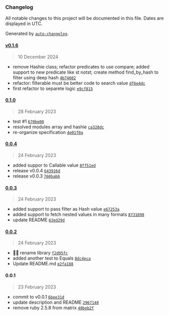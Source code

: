 ### Changelog

All notable changes to this project will be documented in this file. Dates are displayed in UTC.

Generated by [`auto-changelog`](https://github.com/CookPete/auto-changelog).

#### [v0.1.6](https://github.com/thadeu/recollect-array-filter/compare/0.1.0...v0.1.6)

> 10 December 2024

- remove Hashie class; refactor predicates to use compare; added support to new predicate like st notst; create method find_by_hash to filter using deep hash [`4b74602`](https://github.com/thadeu/recollect-array-filter/commit/4b74602f9500f12793a70fc6024ef7746740774a)
- refactor: filterable must be better code to search value [`df6e4dc`](https://github.com/thadeu/recollect-array-filter/commit/df6e4dc412dcd9bb307880dc270fc43e4b0b92f2)
- first refactor to separete logic [`e9cf815`](https://github.com/thadeu/recollect-array-filter/commit/e9cf815cf8455570fc49652994d9a1b919414611)

#### [0.1.0](https://github.com/thadeu/recollect-array-filter/compare/0.0.4...0.1.0)

> 28 February 2023

- test #1 [`670be00`](https://github.com/thadeu/recollect-array-filter/commit/670be00af828f121f61797076dd3256a68580a14)
- resolved modules array and hashie [`ca328dc`](https://github.com/thadeu/recollect-array-filter/commit/ca328dc7bfff10179182ef6967cfa3e6241d5924)
- re-organize specification [`4e01f0a`](https://github.com/thadeu/recollect-array-filter/commit/4e01f0adb7ccf3543da7303b60c7ee68b19000a2)

#### [0.0.4](https://github.com/thadeu/recollect-array-filter/compare/0.0.3...0.0.4)

> 24 February 2023

- added suppor to Callable value [`8ff51ed`](https://github.com/thadeu/recollect-array-filter/commit/8ff51ed56539f3acc6aa39a6970b2da64c221c97)
- release v0.0.4 [`643916d`](https://github.com/thadeu/recollect-array-filter/commit/643916de83aa68fba3901c839116b5ef2b61450d)
- release v0.0.3 [`760bab6`](https://github.com/thadeu/recollect-array-filter/commit/760bab65ec48acbc8bbfe7c9afa6980d74b9c517)

#### [0.0.3](https://github.com/thadeu/recollect-array-filter/compare/0.0.2...0.0.3)

> 24 February 2023

- added support to pass filter as Hash value [`e67253a`](https://github.com/thadeu/recollect-array-filter/commit/e67253ab2445faa1c4ddf7085880fe19ea4860a9)
- added support to fetch nested values in many formats [`8731898`](https://github.com/thadeu/recollect-array-filter/commit/8731898dc3cb9ed7004f1772d066444dbd34da8a)
- update README [`63ed29d`](https://github.com/thadeu/recollect-array-filter/commit/63ed29dc66bd617ee601fae1569d97bf81b7784c)

#### [0.0.2](https://github.com/thadeu/recollect-array-filter/compare/0.0.1...0.0.2)

> 24 February 2023

- 👌🏼 rename library [`f2d95fc`](https://github.com/thadeu/recollect-array-filter/commit/f2d95fc595d45e8b318b5c9237b6173aa13e420e)
- added another test to Equals [`8dc4eca`](https://github.com/thadeu/recollect-array-filter/commit/8dc4ecabf9de23d542fc43e606a7780a716ee3bc)
- Update README.md [`e2fa188`](https://github.com/thadeu/recollect-array-filter/commit/e2fa1880584e5d01a2c937aa23ec0b480d9551cc)

#### 0.0.1

> 23 February 2023

- commit to v0.0.1 [`6bee31d`](https://github.com/thadeu/recollect-array-filter/commit/6bee31d00948cb0c770965d0b6e2857a2ae29eb4)
- update description and README [`2967148`](https://github.com/thadeu/recollect-array-filter/commit/296714875cbc86bf831a012d7a7c199615ac4d5d)
- remove ruby 2.5.8 from matrix [`40beb2f`](https://github.com/thadeu/recollect-array-filter/commit/40beb2fb5fe0a03f07b1dbd9707efbe3d96cb15a)
